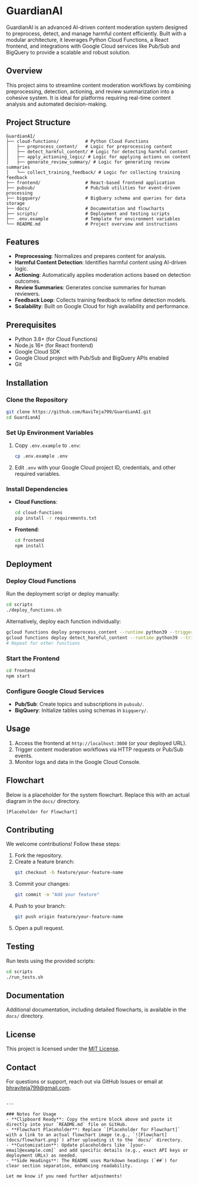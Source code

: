 # GuardianAI

GuardianAI is an advanced AI-driven content moderation system designed to preprocess, detect, and manage harmful content efficiently. Built with a modular architecture, it leverages Python Cloud Functions, a React frontend, and integrations with Google Cloud services like Pub/Sub and BigQuery to provide a scalable and robust solution.

## Overview

This project aims to streamline content moderation workflows by combining preprocessing, detection, actioning, and review summarization into a cohesive system. It is ideal for platforms requiring real-time content analysis and automated decision-making.

## Project Structure

```
GuardianAI/
├── cloud-functions/          # Python Cloud Functions
│   ├── preprocess_content/   # Logic for preprocessing content
│   ├── detect_harmful_content/ # Logic for detecting harmful content
│   ├── apply_actioning_logic/ # Logic for applying actions on content
│   ├── generate_review_summary/ # Logic for generating review summaries
│   └── collect_training_feedback/ # Logic for collecting training feedback
├── frontend/                 # React-based frontend application
├── pubsub/                   # Pub/Sub utilities for event-driven processing
├── bigquery/                 # BigQuery schema and queries for data storage
├── docs/                     # Documentation and flowcharts
├── scripts/                  # Deployment and testing scripts
├── .env.example              # Template for environment variables
└── README.md                 # Project overview and instructions
```

## Features

- **Preprocessing**: Normalizes and prepares content for analysis.
- **Harmful Content Detection**: Identifies harmful content using AI-driven logic.
- **Actioning**: Automatically applies moderation actions based on detection outcomes.
- **Review Summaries**: Generates concise summaries for human reviewers.
- **Feedback Loop**: Collects training feedback to refine detection models.
- **Scalability**: Built on Google Cloud for high availability and performance.

## Prerequisites

- Python 3.8+ (for Cloud Functions)
- Node.js 16+ (for React frontend)
- Google Cloud SDK
- Google Cloud project with Pub/Sub and BigQuery APIs enabled
- Git

## Installation

### Clone the Repository
```bash
git clone https://github.com/RaviTeja799/GuardianAI.git
cd GuardianAI
```

### Set Up Environment Variables
1. Copy `.env.example` to `.env`:
   ```bash
   cp .env.example .env
   ```
2. Edit `.env` with your Google Cloud project ID, credentials, and other required variables.

### Install Dependencies
- **Cloud Functions**:
  ```bash
  cd cloud-functions
  pip install -r requirements.txt
  ```
- **Frontend**:
  ```bash
  cd frontend
  npm install
  ```

## Deployment

### Deploy Cloud Functions
Run the deployment script or deploy manually:
```bash
cd scripts
./deploy_functions.sh
```
Alternatively, deploy each function individually:
```bash
gcloud functions deploy preprocess_content --runtime python39 --trigger-http
gcloud functions deploy detect_harmful_content --runtime python39 --trigger-http
# Repeat for other functions
```

### Start the Frontend
```bash
cd frontend
npm start
```

### Configure Google Cloud Services
- **Pub/Sub**: Create topics and subscriptions in `pubsub/`.
- **BigQuery**: Initialize tables using schemas in `bigquery/`.

## Usage

1. Access the frontend at `http://localhost:3000` (or your deployed URL).
2. Trigger content moderation workflows via HTTP requests or Pub/Sub events.
3. Monitor logs and data in the Google Cloud Console.

## Flowchart

Below is a placeholder for the system flowchart. Replace this with an actual diagram in the `docs/` directory.

```
[Placeholder for Flowchart]
```

## Contributing

We welcome contributions! Follow these steps:
1. Fork the repository.
2. Create a feature branch:
   ```bash
   git checkout -b feature/your-feature-name
   ```
3. Commit your changes:
   ```bash
   git commit -m "Add your feature"
   ```
4. Push to your branch:
   ```bash
   git push origin feature/your-feature-name
   ```
5. Open a pull request.

## Testing

Run tests using the provided scripts:
```bash
cd scripts
./run_tests.sh
```

## Documentation

Additional documentation, including detailed flowcharts, is available in the `docs/` directory.

## License

This project is licensed under the [MIT License](LICENSE).

## Contact

For questions or support, reach out via GitHub Issues or email at [bhraviteja799@gmail.com](mailto:your-email@example.com).
```

---

### Notes for Usage
- **Clipboard Ready**: Copy the entire block above and paste it directly into your `README.md` file on GitHub.
- **Flowchart Placeholder**: Replace `[Placeholder for Flowchart]` with a link to an actual flowchart image (e.g., `![Flowchart](docs/flowchart.png)`) after uploading it to the `docs/` directory.
- **Customization**: Update placeholders like `[your-email@example.com]` and add specific details (e.g., exact API keys or deployment URLs) as needed.
- **Side Headings**: The README uses Markdown headings (`##`) for clear section separation, enhancing readability.

Let me know if you need further adjustments!
